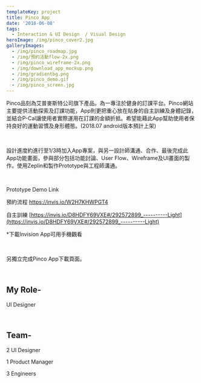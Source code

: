 ```yaml
---
templateKey: project
title: Pinco App
date: '2018-06-08'
tags:
  - Interaction & UI Design  / Visual Design
heroImage: /img/pinco_cover2.jpg
galleryImages:
  - /img/pinco_roadmap.jpg
  - /img/預約活動flow-2x.png
  - /img/pinco_wireframe-2x.png
  - /img/download_app_mockup.png
  - /img/gradientbg.png
  - /img/pinco_demo.gif
  - /img/pinco_screen.jpg
---
```

Pinco品刻為艾普麥斯特公司旗下產品。為一專注於健身的訂課平台。Pinco網站主要提供活動探索及訂課功能，App則更把重心放在貼身的自主訓練及身體記錄，並結合P-Cal讓使用者實際運用在訂課的金額折抵。希望能藉此App幫助使用者保持良好的運動習慣及身形體態。(2018.07 android版本預計上架)

<br/>

設計進度約進行至1/3時加入App專案，與另一設計師溝通、合作、最後完成此App功能畫面，參與部分包括功能討論、User Flow、Wireframe及UI畫面的製作。使用Zeplin和製作Prototype與工程師溝通。

<br/>

Prototype Demo Link

預約流程 <https://invis.io/W2H7KHWPGT4>

自主訓練 [ ](https://invis.io/TFHGJNWQPN3)[https://invis.io/D8HDFY69VXE#/292572899_----------Light](https://invis.io/D8HDFY69VXE#/292572899_----------Light)

\*下載Invision App可用手機觀看

<br/>

另獨立完成Pinco App下載頁面。

<br/>

## My Role-

UI Designer

<br/>

## Team-

2 UI Designer

1 Product Manager

3 Engineers

